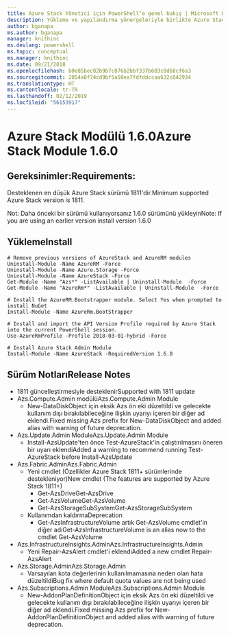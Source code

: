 ```yaml
---
title: Azure Stack Yönetici için PowerShell’e genel bakış | Microsoft Docs
description: Yükleme ve yapılandırma yönergeleriyle birlikte Azure Stack Yönetici için PowerShell’e genel bakış.
author: bganapa
ms.author: bganapa
manager: knithinc
ms.devlang: powershell
ms.topic: conceptual
ms.manager: knithinc
ms.date: 09/21/2018
ms.openlocfilehash: b0e85bec82b9b7c876b2bbf337b603c8d68cf6a3
ms.sourcegitcommit: 2054a8f74cd9bf5a50ea7fdfddccaa632c842934
ms.translationtype: HT
ms.contentlocale: tr-TR
ms.lasthandoff: 02/12/2019
ms.locfileid: "56153917"
---
```

# <a name="azure-stack-module-160"></a><span data-ttu-id="753bd-103">Azure Stack Modülü 1.6.0</span><span class="sxs-lookup"><span data-stu-id="753bd-103">Azure Stack Module 1.6.0</span></span>

## <a name="requirements"></a><span data-ttu-id="753bd-104">Gereksinimler:</span><span class="sxs-lookup"><span data-stu-id="753bd-104">Requirements:</span></span>
<span data-ttu-id="753bd-105">Desteklenen en düşük Azure Stack sürümü 1811'dir.</span><span class="sxs-lookup"><span data-stu-id="753bd-105">Minimum supported Azure Stack version is 1811.</span></span>

<span data-ttu-id="753bd-106">Not: Daha önceki bir sürümü kullanıyorsanız 1.6.0 sürümünü yükleyin</span><span class="sxs-lookup"><span data-stu-id="753bd-106">Note: If you are using an earlier version install version 1.6.0</span></span>

## <a name="install"></a><span data-ttu-id="753bd-107">Yükleme</span><span class="sxs-lookup"><span data-stu-id="753bd-107">Install</span></span>
```
# Remove previous versions of AzureStack and AzureRM modules
Uninstall-Module -Name AzureRM -Force
Uninstall-Module -Name Azure.Storage -Force
Uninstall-Module -Name AzureStack -Force
Get-Module -Name "Azs*" -ListAvailable | Uninstall-Module  -Force 
Get-Module -Name "AzureRm*" -ListAvailable | Uninstall-Module  -Force

# Install the AzureRM.Bootstrapper module. Select Yes when prompted to install NuGet
Install-Module -Name AzureRm.BootStrapper

# Install and import the API Version Profile required by Azure Stack into the current PowerShell session.
Use-AzureRmProfile -Profile 2018-03-01-hybrid -Force

# Install Azure Stack Admin Module
Install-Module -Name AzureStack -RequiredVersion 1.6.0
```

## <a name="release-notes"></a><span data-ttu-id="753bd-108">Sürüm Notları</span><span class="sxs-lookup"><span data-stu-id="753bd-108">Release Notes</span></span>
* <span data-ttu-id="753bd-109">1811 güncelleştirmesiyle desteklenir</span><span class="sxs-lookup"><span data-stu-id="753bd-109">Supported with 1811 update</span></span>
* <span data-ttu-id="753bd-110">Azs.Compute.Admin modülü</span><span class="sxs-lookup"><span data-stu-id="753bd-110">Azs.Compute.Admin Module</span></span>
    * <span data-ttu-id="753bd-111">New-DataDiskObject için eksik Azs ön eki düzeltildi ve gelecekte kullanım dışı bırakılabileceğine ilişkin uyarıyı içeren bir diğer ad eklendi.</span><span class="sxs-lookup"><span data-stu-id="753bd-111">Fixed missing Azs prefix for New-DataDiskObject and added alias with warning of future deprecation.</span></span>
* <span data-ttu-id="753bd-112">Azs.Update.Admin Module</span><span class="sxs-lookup"><span data-stu-id="753bd-112">Azs.Update.Admin Module</span></span>
    * <span data-ttu-id="753bd-113">Install-AzsUpdate'ten önce Test-AzureStack'in çalıştırılmasını öneren bir uyarı eklendi</span><span class="sxs-lookup"><span data-stu-id="753bd-113">Added a warning to recommend running Test-AzureStack before Install-AzsUpdate</span></span>
* <span data-ttu-id="753bd-114">Azs.Fabric.Admin</span><span class="sxs-lookup"><span data-stu-id="753bd-114">Azs.Fabric.Admin</span></span>
    * <span data-ttu-id="753bd-115">Yeni cmdlet (Özellikler Azure Stack 1811+ sürümlerinde destekleniyor)</span><span class="sxs-lookup"><span data-stu-id="753bd-115">New cmdlet (The features are supported by Azure Stack 1811+)</span></span>
        * <span data-ttu-id="753bd-116">Get-AzsDrive</span><span class="sxs-lookup"><span data-stu-id="753bd-116">Get-AzsDrive</span></span>
        * <span data-ttu-id="753bd-117">Get-AzsVolume</span><span class="sxs-lookup"><span data-stu-id="753bd-117">Get-AzsVolume</span></span>
        * <span data-ttu-id="753bd-118">Get-AzsStorageSubSystem</span><span class="sxs-lookup"><span data-stu-id="753bd-118">Get-AzsStorageSubSystem</span></span>
    * <span data-ttu-id="753bd-119">Kullanımdan kaldırma</span><span class="sxs-lookup"><span data-stu-id="753bd-119">Deprecation</span></span>
        * <span data-ttu-id="753bd-120">Get-AzsInfrastructureVolume artık Get-AzsVolume cmdlet'in diğer adı</span><span class="sxs-lookup"><span data-stu-id="753bd-120">Get-AzsInfrastructureVolume is an alias now to the cmdlet Get-AzsVolume</span></span>
* <span data-ttu-id="753bd-121">Azs.InfrastructureInsights.Admin</span><span class="sxs-lookup"><span data-stu-id="753bd-121">Azs.InfrastructureInsights.Admin</span></span>
    *  <span data-ttu-id="753bd-122">Yeni Repair-AzsAlert cmdlet'i eklendi</span><span class="sxs-lookup"><span data-stu-id="753bd-122">Added a new cmdlet Repair-AzsAlert</span></span>
* <span data-ttu-id="753bd-123">Azs.Storage.Admin</span><span class="sxs-lookup"><span data-stu-id="753bd-123">Azs.Storage.Admin</span></span>
    * <span data-ttu-id="753bd-124">Varsayılan kota değerlerinin kullanılmamasına neden olan hata düzeltildi</span><span class="sxs-lookup"><span data-stu-id="753bd-124">Bug fix where default quota values are not being used</span></span>
* <span data-ttu-id="753bd-125">Azs.Subscriptions.Admin Module</span><span class="sxs-lookup"><span data-stu-id="753bd-125">Azs.Subscriptions.Admin Module</span></span>
    * <span data-ttu-id="753bd-126">New-AddonPlanDefinitionObject için eksik Azs ön eki düzeltildi ve gelecekte kullanım dışı bırakılabileceğine ilişkin uyarıyı içeren bir diğer ad eklendi.</span><span class="sxs-lookup"><span data-stu-id="753bd-126">Fixed missing Azs prefix for New-AddonPlanDefinitionObject and added alias with warning of future deprecation.</span></span>
